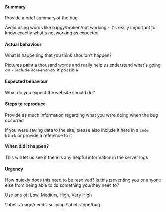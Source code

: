 #### Summary

Provide a brief summary of the bug

Avoid using words like buggy/broken/not working - it's really important to know exactly what's not working as expected

#### Actual behaviour

What is happening that you think shouldn't happen?

Pictures paint a thousand words and really help us understand what's going on - include screenshots if possible

#### Expected behaviour

What do you expect the website should do?

#### Steps to reproduce

Provide as much information regarding what you were doing when the bug occurred

If you were saving data to the site, please also include it here in a ```code block``` or provide a reference to it

#### When did it happen?

This will let us see if there is any helpful information in the server logs

#### Urgency

How quickly does this need to be resolved? Is this preventing you or anyone else from being able to do something you/they need to?

Use one of: Low, Medium, High, Very High

\label ~triage/needs-scoping
\label ~type/bug
